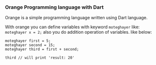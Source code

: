 ### Orange Programming language with Dart

Orange is a simple programming language written using Dart language. 

With orange you can define variables with keyword `moteghayer` like:
`moteghayer x = 2;`
also you do addition operation of variables. like below: 
```
moteghayer first = 5;
moteghayer second = 15;
moteghayer third = first + second;

third // will print 'result: 20'
```